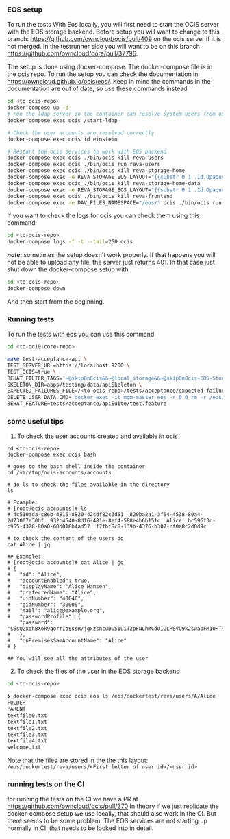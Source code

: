 ### EOS setup
To run the tests With Eos locally, you will first need to start the OCIS server with the EOS storage backend.
Before setup you will want to change to this branch: https://github.com/owncloud/ocis/pull/409 on the ocis server if it is not merged.
In the testrunner side you will want to be on this branch https://github.com/owncloud/core/pull/37796.

The setup is done using docker-compose. The docker-compose file is in the [ocis](https://github.com/owncloud/ocis) repo. 
To run the setup you can check the documentation in https://owncloud.github.io/ocis/eos/. Keep in mind the commands in the documentation are out  of date, so use these commands instead
``` bash
cd <to ocis-repo>
docker-compose up -d
# run the ldap server so the container can resolve system users from ocis
docker-compose exec ocis /start-ldap

# Check the user accounts are resolved correctly
docker-compose exec ocis id einstein

# Restart the ocis services to work with EOS backend
docker-compose exec ocis ./bin/ocis kill reva-users
docker-compose exec ocis ./bin/ocis run reva-users
docker-compose exec ocis ./bin/ocis kill reva-storage-home
docker-compose exec -e REVA_STORAGE_EOS_LAYOUT="{{substr 0 1 .Id.OpaqueId}}/{{.Id.OpaqueId}}" -e REVA_STORAGE_HOME_DRIVER=eoshome ocis ./bin/ocis run reva-storage-home
docker-compose exec ocis ./bin/ocis kill reva-storage-home-data
docker-compose exec -e REVA_STORAGE_EOS_LAYOUT="{{substr 0 1 .Id.OpaqueId}}/{{.Id.OpaqueId}}" -e REVA_STORAGE_HOME_DATA_DRIVER=eoshome ocis ./bin/ocis run reva-storage-home-data
docker-compose exec ocis ./bin/ocis kill reva-frontend
docker-compose exec -e DAV_FILES_NAMESPACE="/eos/" ocis ./bin/ocis run reva-frontend
```

If you want to check the logs for ocis you can check them using this command
```bash
cd <to-ocis-repo>
docker-compose logs -f -t --tail=250 ocis
```

***note***: sometimes the setup doesn't work properly. If that happens you will not be able to upload any file, the server just returns 401. In that case just shut down the docker-compose setup with
```bash
cd <to-ocis-repo>
docker-compose down
```
And then start from the beginning.

### Running tests
To run the tests with eos you can use this command
``` bash
cd <to-oc10-core-repo>

make test-acceptance-api \
TEST_SERVER_URL=https://localhost:9200 \
TEST_OCIS=true \
BEHAT_FILTER_TAGS='~@skipOnOcis&&~@local_storage&&~@skipOnOcis-EOS-Storage&&~@notToImplementOnOCIS&&~@toImplementOnOCIS' \
SKELETON_DIR=apps/testing/data/apiSkeleton \
EXPECTED_FAILURES_FILE=/<to-ocis-repo>/tests/acceptance/expected-failures.txt \
DELETE_USER_DATA_CMD='docker exec -it mgm-master eos -r 0 0 rm -r /eos/dockertest/reva/users/%s' \
BEHAT_FEATURE=tests/acceptance/apiSuite/test.feature
```
### some useful tips
1. To check the user accounts created and available in ocis
```
cd <to-ocis-repo>
docker-compose exec ocis bash

# goes to the bash shell inside the container
cd /var/tmp/ocis-accounts/accounts

# do ls to check the files available in the directory
ls

# Example:
# [root@ocis accounts]# ls
# 4c510ada-c86b-4815-8820-42cdf82c3d51  820ba2a1-3f54-4538-80a4-2d73007e30bf  932b4540-8d16-481e-8ef4-588e4b6b151c  Alice  bc596f3c-c955-4328-80a0-60d018b4ad57  f7fbf8c8-139b-4376-b307-cf0a8c2d0d9c

# to check the content of the users do
cat Alice | jq

## Example:
# [root@ocis accounts]# cat Alice | jq
# {
#   "id": "Alice",
#   "accountEnabled": true,
#   "displayName": "Alice Hansen",
#   "preferredName": "Alice",
#   "uidNumber": "40040",
#   "gidNumber": "30000",
#   "mail": "alice@example.org",
#   "passwordProfile": {
    "password": "$6$Q2xohBXok9qorrIo$ssR/jgxzsncuDu51uiT2pFNLhmCdUIOLRSVO9k2swapFM10HTK35GKQ8c2k2E.Ap01oM/fIjFpeXoyxjpFifg/"
#   },
#   "onPremisesSamAccountName": "Alice"
# }

## You will see all the attributes of the user
```

2. To check the files of the user in the EOS storage backend
``` bash
cd <to-ocis-repo>

❯ docker-compose exec ocis eos ls /eos/dockertest/reva/users/A/Alice
FOLDER
PARENT
textfile0.txt
textfile1.txt
textfile2.txt
textfile3.txt
textfile4.txt
welcome.txt
```
Note that the files are stored in the the this layout: `/eos/dockertest/reva/users/<First letter of user id>/<user id>`


### running tests on the CI
for running the tests on the CI we have a PR at https://github.com/owncloud/ocis/pull/370
In theory if we just replicate the docker-compose setup we use locally, that should also work in the CI.
But there seems to be some problem. The EOS services are not starting up normally in CI. that needs to be looked into in detail.

